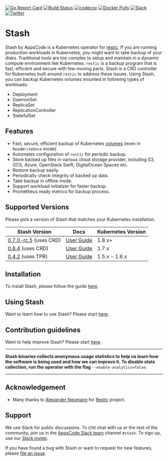 [![Go Report Card](https://goreportcard.com/badge/github.com/appscode/stash)](https://goreportcard.com/report/github.com/appscode/stash)
[![Build Status](https://travis-ci.org/appscode/stash.svg?branch=master)](https://travis-ci.org/appscode/stash)
[![codecov](https://codecov.io/gh/appscode/stash/branch/master/graph/badge.svg)](https://codecov.io/gh/appscode/stash)
[![Docker Pulls](https://img.shields.io/docker/pulls/appscode/stash.svg)](https://hub.docker.com/r/appscode/stash/)
[![Slack](https://slack.appscode.com/badge.svg)](https://slack.appscode.com)
[![Twitter](https://img.shields.io/twitter/follow/appscodehq.svg?style=social&logo=twitter&label=Follow)](https://twitter.com/intent/follow?screen_name=AppsCodeHQ)

# Stash
 Stash by AppsCode is a Kubernetes operator for [restic](https://restic.net). If you are running production workloads in Kubernetes, you might want to take backup of your disks. Traditional tools are too complex to setup and maintain in a dynamic compute environment like Kubernetes. `restic` is a backup program that is fast, efficient and secure with few moving parts. Stash is a CRD controller for Kubernetes built around `restic` to address these issues. Using Stash, you can backup Kubernetes volumes mounted in following types of workloads:
- Deployment
- DaemonSet
- ReplicaSet
- ReplicationController
- StatefulSet

## Features
 - Fast, secure, efficient backup of Kubernetes [volumes](https://kubernetes.io/docs/concepts/storage/volumes/) (even in `ReadWriteOnce` mode).
 - Automates configuration of `restic` for periodic backup.
 - Store backed up files in various cloud storage provider, including S3, GCS, Azure, OpenStack Swift, DigitalOcean Spaces etc.
 - Restore backup easily.
 - Periodically check integrity of backed up data.
 - Take backup in offline mode.
 - Support workload initializer for faster backup.
 - Prometheus ready metrics for backup process.

## Supported Versions
Please pick a version of Stash that matches your Kubernetes installation.

| Stash Version                                                                      | Docs                                                            | Kubernetes Version |
|------------------------------------------------------------------------------------|-----------------------------------------------------------------|--------------------|
| [0.7.0-rc.5](https://github.com/appscode/stash/releases/tag/0.7.0-rc.5) (uses CRD) | [User Guide](https://appscode.com/products/stash/0.7.0-rc.5)    | 1.8.x+             |
| [0.6.4](https://github.com/appscode/stash/releases/tag/0.6.4) (uses CRD)           | [User Guide](https://appscode.com/products/stash/0.6.4)         | 1.7.x              |
| [0.4.2](https://github.com/appscode/stash/releases/tag/0.4.2) (uses TPR)           | [User Guide](https://github.com/appscode/stash/tree/0.4.2/docs) | 1.5.x - 1.6.x      |

## Installation

To install Stash, please follow the guide [here](https://appscode.com/products/stash/0.7.0-rc.5/setup/install).

## Using Stash
Want to learn how to use Stash? Please start [here](https://appscode.com/products/stash/0.7.0-rc.5).

## Contribution guidelines
Want to help improve Stash? Please start [here](https://appscode.com/products/stash/0.7.0-rc.5/welcome/contributing).

---

**Stash binaries collects anonymous usage statistics to help us learn how the software is being used and how we can improve it. To disable stats collection, run the operator with the flag** `--enable-analytics=false`.

---

## Acknowledgement
 - Many thanks to [Alexander Neumann](https://github.com/fd0) for [Restic](https://restic.net) project.

## Support
We use Slack for public discussions. To chit chat with us or the rest of the community, join us in the [AppsCode Slack team](https://appscode.slack.com/messages/C8NCX6N23/details/) channel `#stash`. To sign up, use our [Slack inviter](https://slack.appscode.com/).

If you have found a bug with Stash or want to request for new features, please [file an issue](https://github.com/appscode/stash/issues/new).
